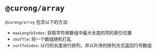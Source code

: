 # `@curong/array`

`@curong/array` 包含以下的方法:

- `maxLengthIndex`: 获取字符串数组中最大长度的项的索引位置
- `shuffle`: 将一个数组随机打乱
- `sortToCodes`: 以行的长度进行排列，并以升序的排列方式返回行号数组
